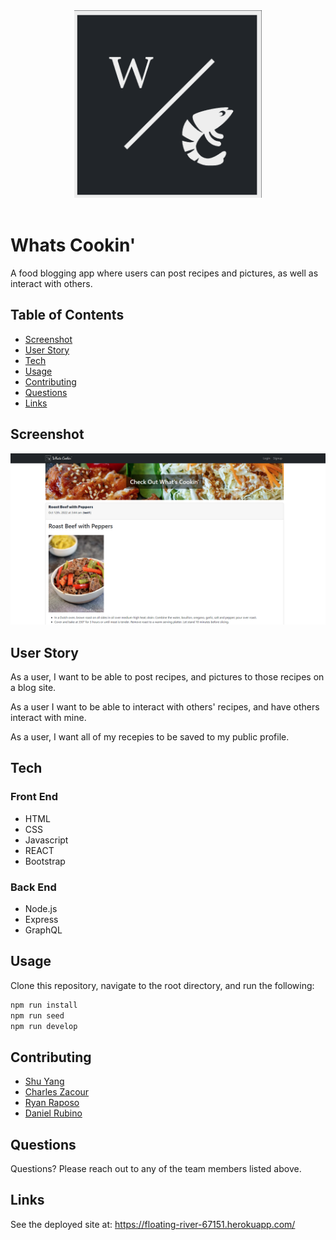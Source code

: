 <div align="center">
  <a href="" rel="noopener">
  <img width=300px src="./icon.png" alt="CodeUI"></a>
</div>
<br/>


# Whats Cookin'

A food blogging app where users can post recipes and pictures, as well as interact with others.

## Table of Contents
  - [Screenshot](#description)
  - [User Story](#user-story)
  - [Tech](#tech)
  - [Usage](#usage)
  - [Contributing](#contributing)
  - [Questions](#questions)
  - [Links](#links)

## Screenshot

![Whats Cookin'](./screenshot.png)


## User Story

As a user, I want to be able to post recipes, and pictures to those recipes on a blog site.

As a user I want to be able to interact with others' recipes, and have others interact with mine.

As a user, I want all of my recepies to be saved to my public profile.

## Tech

### Front End
- HTML
- CSS
- Javascript
- REACT
- Bootstrap

### Back End
- Node.js
- Express
- GraphQL


## Usage

Clone this repository, navigate to the root directory, and run the following:

```sh
npm run install
npm run seed
npm run develop
```

## Contributing

- [Shu Yang](https://github.com/NewChap2022)
- [Charles Zacour](https://github.com/DexZax)
- [Ryan Raposo](https://github.com/ryanraposo)
- [Daniel Rubino](https://github.com/RubinoD1)

## Questions

Questions? Please reach out to any of the team members listed above.

## Links

See the deployed site at: https://floating-river-67151.herokuapp.com/